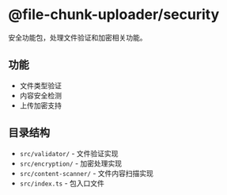 # @file-chunk-uploader/security

安全功能包，处理文件验证和加密相关功能。

## 功能

- 文件类型验证
- 内容安全检测
- 上传加密支持

## 目录结构

- `src/validator/` - 文件验证实现
- `src/encryption/` - 加密处理实现
- `src/content-scanner/` - 文件内容扫描实现
- `src/index.ts` - 包入口文件
